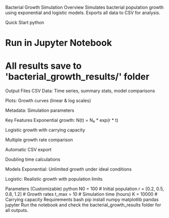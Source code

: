 Bacterial Growth Simulation
Overview
Simulates bacterial population growth using exponential and logistic models. Exports all data to CSV for analysis.

Quick Start
python
# Run in Jupyter Notebook
# All results save to 'bacterial_growth_results/' folder
Output Files
CSV Data: Time series, summary stats, model comparisons

Plots: Growth curves (linear & log scales)

Metadata: Simulation parameters

Key Features
Exponential growth: N(t) = N₀ * exp(r * t)

Logistic growth with carrying capacity

Multiple growth rate comparison

Automatic CSV export

Doubling time calculations

Models
Exponential: Unlimited growth under ideal conditions

Logistic: Realistic growth with population limits

Parameters (Customizable)
python
N0 = 100      # Initial population
r = [0.2, 0.5, 0.8, 1.2]  # Growth rates
t_max = 10    # Simulation time (hours)
K = 10000     # Carrying capacity
Requirements
bash
pip install numpy matplotlib pandas jupyter
Run the notebook and check the bacterial_growth_results folder for all outputs.
